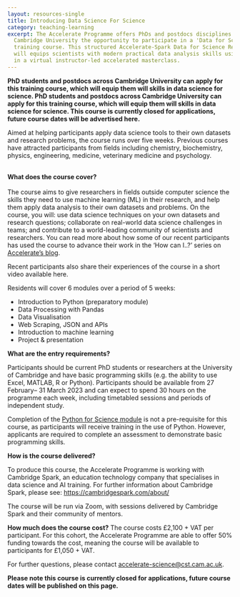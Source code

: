 ```yaml
---
layout: resources-single
title: Introducing Data Science For Science
category: teaching-learning
excerpt: The Accelerate Programme offers PhDs and postdocs disciplines across
  Cambridge University the opportunity to participate in a 'Data for Science'
  training course. This structured Accelerate-Spark Data for Science Residency
  will equips scientists with modern practical data analysis skills using Python
  in a virtual instructor-led accelerated masterclass.
---
```

**PhD students and postdocs across Cambridge University can apply for this training course, which will equip them will skills in data science for science. PhD students and postdocs across Cambridge University can apply for this training course, which will equip them will skills in data science for science. This course is currently closed for applications, future course dates will be advertised here.** 

Aimed at helping participants apply data science tools to their own datasets and research problems, the course runs over five weeks. Previous courses have attracted participants from fields including chemistry, biochemistry, physics, engineering, medicine, veterinary medicine and psychology. 

\
**What does the course cover?**\
\
The course aims to give researchers in fields outside computer science the skills they need to use machine learning (ML) in their research, and help them apply data analysis to their own datasets and problems. On the course, you will: use data science techniques on your own datasets and research questions; collaborate on real-world data science challenges in teams; and contribute to a world-leading community of scientists and researchers. You can read more about how some of our recent participants has used the course to advance their work in the ‘How can I..?’ series on [Accelerate’s blog](https://acceleratescience.github.io/blog).

Recent participants also share their experiences of the course in a short video available here. 

Residents will cover 6 modules over a period of 5 weeks:

* Introduction to Python (preparatory module)
* Data Processing with Pandas
* Data Visualisation
* Web Scraping, JSON and APIs
* Introduction to machine learning
* Project & presentation

**What are the entry requirements?**

Participants should be current PhD students or researchers at the University of Cambridge and have basic programming skills (e.g. the ability to use Excel, MATLAB, R or Python). Participants should be available from 27 February– 31 March 2023 and can expect to spend 30 hours on the programme each week, including timetabled sessions and periods of independent study.

Completion of the [Python for Science module](https://acceleratescience.github.io/resources/python-programming-for-science.html) is not a pre-requisite for this course, as participants will receive training in the use of Python. However, applicants are required to complete an assessment to demonstrate basic programming skills.

**How is the course delivered?**

To produce this course, the Accelerate Programme is working with Cambridge Spark, an education technology company that specialises in data science and AI training. For further information about Cambridge Spark, please see: [https://cambridgespark.com/about/ ](https://cambridgespark.com/about/)

The course will be run via Zoom, with sessions delivered by Cambridge Spark and their community of mentors.

**How much does the course cost?**
The course costs £2,100 + VAT per participant. For this cohort, the Accelerate Programme are able to offer 50% funding towards the cost, meaning the course will be available to participants for £1,050 + VAT.

For further questions, please contact accelerate-science@cst.cam.ac.uk.

**P﻿lease note this course is currently closed for applications, future course dates will be published on this page.** 



[](https://forms.office.com/pages/responsepage.aspx?id=RQSlSfq9eUut41R7TzmG6SaVOxbmBOdAg9GzbnrB5IRUMzA2Uk1SVThUSlVXUTdHWEJWOFpLMjlXOC4u)